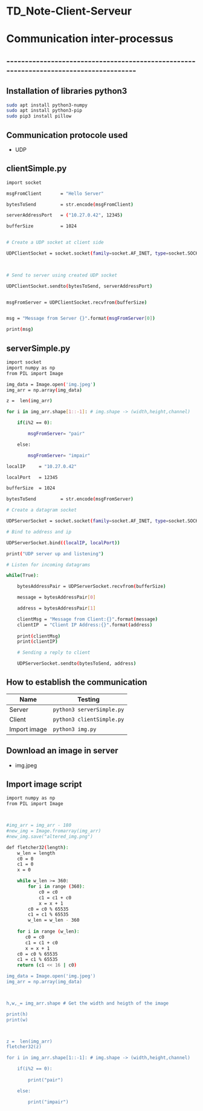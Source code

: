 # TD_Note-Client-Serveur
# Communication inter-processus
## --------------------------------------------------------------------------------------
## Installation of libraries python3
```sh
sudo apt install python3-numpy
sudo apt install python3-pip
sudo pip3 install pillow
```
## Communication protocole used 
- UDP
## clientSimple.py
```sh
import socket

msgFromClient       = "Hello Server"

bytesToSend         = str.encode(msgFromClient)

serverAddressPort   = ("10.27.0.42", 12345)

bufferSize          = 1024


# Create a UDP socket at client side

UDPClientSocket = socket.socket(family=socket.AF_INET, type=socket.SOCK_DGRAM)

 

# Send to server using created UDP socket

UDPClientSocket.sendto(bytesToSend, serverAddressPort)


msgFromServer = UDPClientSocket.recvfrom(bufferSize)


msg = "Message from Server {}".format(msgFromServer[0])

print(msg)
```
## serverSimple.py
```sh
import socket
import numpy as np
from PIL import Image

img_data = Image.open('img.jpeg')
img_arr = np.array(img_data)

z =  len(img_arr)

for i in img_arr.shape[1::-1]: # img.shape -> (width,height,channel)

    if(i%2 == 0):

    	msgFromServer= "pair"

    else:

        msgFromServer= "impair"

localIP     = "10.27.0.42"

localPort   = 12345

bufferSize  = 1024

bytesToSend         = str.encode(msgFromServer)

# Create a datagram socket

UDPServerSocket = socket.socket(family=socket.AF_INET, type=socket.SOCK_DGRAM)

# Bind to address and ip

UDPServerSocket.bind((localIP, localPort))

print("UDP server up and listening")

# Listen for incoming datagrams

while(True):

    bytesAddressPair = UDPServerSocket.recvfrom(bufferSize)

    message = bytesAddressPair[0]

    address = bytesAddressPair[1]

    clientMsg = "Message from Client:{}".format(message)
    clientIP  = "Client IP Address:{}".format(address)
    
    print(clientMsg)
    print(clientIP)

    # Sending a reply to client

    UDPServerSocket.sendto(bytesToSend, address)
```
## How to establish the communication 

| Name | Testing|
| ------ | ------ |
| Server | ``` python3 serverSimple.py ``` |
| Client | ``` python3 clientSimple.py ``` |
| Import image | ``` python3 img.py ``` |


## Download an image in server
- img.jpeg
## 
## Import image script
```sh
import numpy as np
from PIL import Image



#img_arr = img_arr - 180
#new_img = Image.fromarray(img_arr)
#new_img.save("altered_img.png")

def fletcher32(length):
    w_len = length
    c0 = 0
    c1 = 0
    x = 0

    while w_len >= 360:
        for i in range (360):
            c0 = c0 
            c1 = c1 + c0
            x = x + 1
        c0 = c0 % 65535
        c1 = c1 % 65535
        w_len = w_len - 360
    
    for i in range (w_len):
       c0 = c0 
       c1 = c1 + c0
       x = x + 1
    c0 = c0 % 65535
    c1 = c1 % 65535
    return (c1 << 16 | c0)

img_data = Image.open('img.jpeg')
img_arr = np.array(img_data)



h,w,_= img_arr.shape # Get the width and heigth of the image

print(h)
print(w)



z =  len(img_arr)
fletcher32(z)

for i in img_arr.shape[1::-1]: # img.shape -> (width,height,channel)

    if(i%2 == 0):
            
        print("pair")

    else:

        print("impair")
```
